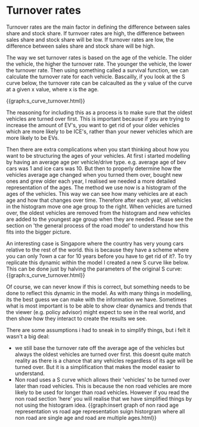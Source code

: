 # Turnover rates

Turnover rates are the main factor in defining the difference between sales share and stock share. If turnvoer rates are high, the difference between sales share and stock share will be low. If turnover rates are low, the difference between sales share and stock share will be high.

The way we set turnover rates is based on the age of the vehicle. The older the vehicle, the higher the turnover rate. The younger the vehicle, the lower the turnover rate. Then using something called a survival function, we can calculate the turnover rate for each vehicle. Bascailly, if you look at the S curve below, the turnover rate can be calcaulted as the y value of the curve at a given x value, where x is the age. 

{{graph:s_curve_turnover.html}}

The reasoning for including this as a process is to make sure that the oldest vehicles are turned over first. This is important because if you are trying to increase the amount of EV's, you want to get rid of your older vehicles which are more likely to be ICE's, rather than your newer vehicles which are more likely to be EVs. 

Then there are extra complications when you start thinking about how you want to be structuring the ages of your vehicles. At first i started modelling by having an average age per vehicle/drive type. e.g. average age of bev cars was 1 and ice cars was 10. But then to properly determine how the vehicles average age changed when you turned them over, bought new ones and grew older each year, I realised we needed a more detailed representation of the ages. The method we use now is a histogram of the ages of the vehicles. This way we can see how many vehicles are at each age and how that changes over time. Therefore after each year, all vehicles in the histogram move one age group to the right. When vehicles are turned over, the oldest vehicles are removed from the histogram and new vehicles are added to the youngest age group when they are needed. Please see the section on 'the general process of the road model' to understand how this fits into the bigger picture.

An interesting case is Singapore where the country has very young cars relative to the rest of the world. this is because they have a scheme where you can only ?own a car for 10 years before you have to get rid of it?. To try replicate this dynamic within the model I created a new S curve like below. This can be done just by halving the parameters of the original S curve:
{{graph:s_curve_turnover.html}}

Of course, we can never know if this is correct, but something needs to be done to reflect this dynamic in the model. As with many things in modelling, its the best guess we can make with the information we have. Sometimes what is most important is to be able to show clear dynamics and trends that the viewer (e.g. policy advisor) might expect to see in the real world, and then show how they interact to create the results we see.

There are some assumptions i had to sneak in to simplify things, but i felt it wasn't a big deal:
- we still base the turnover rate off the average age of the vehicles but always the oldest vehicles are turned over first. this doesnt quite match reality as there is a chance that any vehicles regardless of its age will be turned over. But it is a simplification that makes the model easier to understand.
- Non road uses a S curve which allows their 'vehicles' to be turned over later than road vehicles. This is because the non road vehicles are more likely to be used for longer than road vehicles. However if you read the non road section 'here' you will realise that we have simplified things by not using the histogram idea.
{{graph:insert graph of non raod age representation vs road age representation suign historgram where all non road are single age and road are multiple ages.html}}
# 